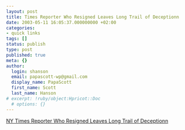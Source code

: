 ```yaml
---
layout: post
title: Times Reporter Who Resigned Leaves Long Trail of Deceptionn
date: 2003-05-11 16:05:37.000000000 +02:00
categories:
- quick links
tags: []
status: publish
type: post
published: true
meta: {}
author:
  login: shanson
  email: papascott-wp@gmail.com
  display_name: PapaScott
  first_name: Scott
  last_name: Hanson
# excerpt: !ruby/object:Hpricot::Doc
  # options: {}
---
```

<p><a title="Correcting the record" href="http://www.nytimes.com/2003/05/11/national/11PAPE.html">NY Times Reporter Who Resigned Leaves Long Trail of Deceptionn</a></p>
